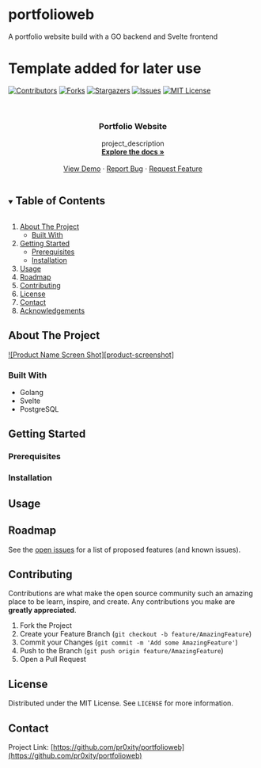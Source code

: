 # portfolioweb

A portfolio website build with a GO backend and Svelte frontend

# Template added for later use

<!--
*** Thanks for checking out the Best-README-Template. If you have a suggestion
*** that would make this better, please fork the repo and create a pull request
*** or simply open an issue with the tag "enhancement".
*** Thanks again! Now go create something AMAZING! :D
***
***
***
*** To avoid retyping too much info. Do a search and replace for the following:
*** github_username, repo_name, twitter_handle, email, project_title, project_description
-->

<!-- PROJECT SHIELDS -->
<!--
*** I'm using markdown "reference style" links for readability.
*** Reference links are enclosed in brackets [ ] instead of parentheses ( ).
*** See the bottom of this document for the declaration of the reference variables
*** for contributors-url, forks-url, etc. This is an optional, concise syntax you may use.
*** https://www.markdownguide.org/basic-syntax/#reference-style-links
-->

[![Contributors][contributors-shield]][contributors-url]
[![Forks][forks-shield]][forks-url]
[![Stargazers][stars-shield]][stars-url]
[![Issues][issues-shield]][issues-url]
[![MIT License][license-shield]][license-url]

<!-- [![LinkedIn][linkedin-shield]][linkedin-url] -->

<!-- PROJECT LOGO -->
<br />
<p align="center">
  <!-- <a href="https://github.com/pr0xity/portfolioweb">
    <img src="images/logo.png" alt="Logo" width="80" height="80">
  </a> -->

  <h3 align="center">Portfolio Website</h3>

  <p align="center">
    project_description
    <br />
    <a href="https://github.com/pr0xity/portfolioweb"><strong>Explore the docs »</strong></a>
    <br />
    <br />
    <a href="https://github.com/pr0xity/portfolioweb">View Demo</a>
    ·
    <a href="https://github.com/pr0xity/portfolioweb/issues">Report Bug</a>
    ·
    <a href="https://github.com/pr0xity/portfolioweb/issues">Request Feature</a>
  </p>
</p>

<!-- TABLE OF CONTENTS -->
<details open="open">
  <summary><h2 style="display: inline-block">Table of Contents</h2></summary>
  <ol>
    <li>
      <a href="#about-the-project">About The Project</a>
      <ul>
        <li><a href="#built-with">Built With</a></li>
      </ul>
    </li>
    <li>
      <a href="#getting-started">Getting Started</a>
      <ul>
        <li><a href="#prerequisites">Prerequisites</a></li>
        <li><a href="#installation">Installation</a></li>
      </ul>
    </li>
    <li><a href="#usage">Usage</a></li>
    <li><a href="#roadmap">Roadmap</a></li>
    <li><a href="#contributing">Contributing</a></li>
    <li><a href="#license">License</a></li>
    <li><a href="#contact">Contact</a></li>
    <li><a href="#acknowledgements">Acknowledgements</a></li>
  </ol>
</details>

<!-- ABOUT THE PROJECT -->

## About The Project

[![Product Name Screen Shot][product-screenshot]](https://example.com)

<!-- Here's a blank template to get started:
**To avoid retyping too much info. Do a search and replace with your text editor for the following:**
`github_username`, `repo_name`, `twitter_handle`, `email`, `project_title`, `project_description` -->

### Built With

- []() Golang
- []() Svelte
- []() PostgreSQL

<!-- GETTING STARTED -->

## Getting Started

<!-- To get a local copy up and running follow these simple steps. -->

### Prerequisites

<!-- This is an example of how to list things you need to use the software and how to install them.

- npm
  ```sh
  npm install npm@latest -g
  ``` -->

### Installation

<!-- 1. Clone the repo
   ```sh
   git clone https://github.com/pr0xity/portfolioweb.git
   ```
2. Install NPM packages
   ```sh
   npm install
   ``` -->

<!-- USAGE EXAMPLES -->

## Usage

<!-- Use this space to show useful examples of how a project can be used. Additional screenshots, code examples and demos work well in this space. You may also link to more resources.

_For more examples, please refer to the [Documentation](https://example.com)_ -->

<!-- ROADMAP -->

## Roadmap

See the [open issues](https://github.com/pr0xity/portfolioweb/issues) for a list of proposed features (and known issues).

<!-- CONTRIBUTING -->

## Contributing

Contributions are what make the open source community such an amazing place to be learn, inspire, and create. Any contributions you make are **greatly appreciated**.

1. Fork the Project
2. Create your Feature Branch (`git checkout -b feature/AmazingFeature`)
3. Commit your Changes (`git commit -m 'Add some AmazingFeature'`)
4. Push to the Branch (`git push origin feature/AmazingFeature`)
5. Open a Pull Request

<!-- LICENSE -->

## License

Distributed under the MIT License. See `LICENSE` for more information.

<!-- CONTACT -->

## Contact

<!-- Your Name - [@twitter_handle](https://twitter.com/twitter_handle) - email -->

Project Link: [https://github.com/pr0xity/portfolioweb](https://github.com/pr0xity/portfolioweb)

<!-- ACKNOWLEDGEMENTS -->
<!--
## Acknowledgements

- []()
- []()
- []() -->

<!-- MARKDOWN LINKS & IMAGES -->
<!-- https://www.markdownguide.org/basic-syntax/#reference-style-links -->

[contributors-shield]: https://img.shields.io/github/contributors/pr0xity/portfolioweb.svg?style=for-the-badge
[contributors-url]: https://github.com/pr0xity/portfolioweb/graphs/contributors
[forks-shield]: https://img.shields.io/github/forks/pr0xity/portfolioweb.svg?style=for-the-badge
[forks-url]: https://github.com/pr0xity/portfolioweb/network/members
[stars-shield]: https://img.shields.io/github/stars/pr0xity/portfolioweb.svg?style=for-the-badge
[stars-url]: https://github.com/pr0xity/portfolioweb/stargazers
[issues-shield]: https://img.shields.io/github/issues/pr0xity/portfolioweb.svg?style=for-the-badge
[issues-url]: https://github.com/pr0xity/portfolioweb/issues
[license-shield]: https://img.shields.io/github/license/pr0xity/portfolioweb.svg?style=for-the-badge
[license-url]: https://github.com/pr0xity/portfolioweb/blob/master/LICENSE.txt
[linkedin-shield]: https://img.shields.io/badge/-LinkedIn-black.svg?style=for-the-badge&logo=linkedin&colorB=555
[linkedin-url]: https://linkedin.com/in/pr0xity
